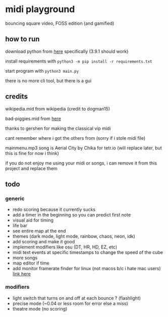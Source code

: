 # midi playground

bouncing square video, FOSS edition (and gamified)

## how to run

download python from [here](https://python.org) specifically (3.9.1 should work)

install requirements with `python3 -m pip install -r requirements.txt`

start program with `python3 main.py`

there is no more cli tool, but there is a gui

## credits

wikipedia.mid from wikipedia (credit to dogman15)

bad-piggies.mid from [here](https://www.vgmusic.com/new-files/Bad_Piggies_MIDIPIANO.mid)

thanks to gershen for making the classical vip midi

cant remember where i got the others from (sorry if i stole midi file)

mainmenu.mp3 song is Aerial City by Chika for tetr.io (will replace later, but this is fine for now i think)

if you do not enjoy me using your midi or songs, i can remove it from this project and replace them

## todo

### generic

- redo scoring because it currently sucks
- add a timer in the beginning so you can predict first note
- visual aid for timing
- life bar
- see entire map at the end
- themes (dark mode, light mode, rainbow, chaos, neon, idk)
- add scoring and make it good
- implement modifiers like osu (DT, HR, HD, EZ, etc)
- midi text events at specific timestamps to change the speed of the cube
- more songs
- map editor if time
- add monitor framerate finder for linux (not macos b/c i hate mac users) [link here](https://stackoverflow.com/questions/1225057/how-can-i-determine-the-monitor-refresh-rate)

### modifiers

- light switch that turns on and off at each bounce ? (flashlight)
- precise mode (~0.04 or less room for error else a miss)
- theatre mode (no scoring)
